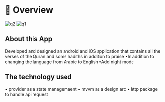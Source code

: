 # 📘 Overview

![q2](https://github.com/user-attachments/assets/069083bb-6afa-4165-92bd-c0eb1c153d5a)
![q1](https://github.com/user-attachments/assets/51526dbf-57b7-4076-91b7-fcf382864f28)


## About this App

 Developed and designed an android and iOS application that contains all the verses of the
Quran and some hadiths in addition to praise •In addition to changing the language from Arabic to English
•Add night mode

## The technology used 

• provider as a state managemaent
• mvvm as a design arc
• http package to handle api request






